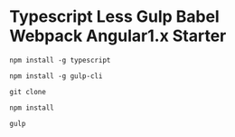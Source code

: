 # Typescript Less Gulp Babel Webpack Angular1.x Starter


`npm install -g typescript`

`npm install -g gulp-cli`

`git clone`

`npm install`

`gulp`